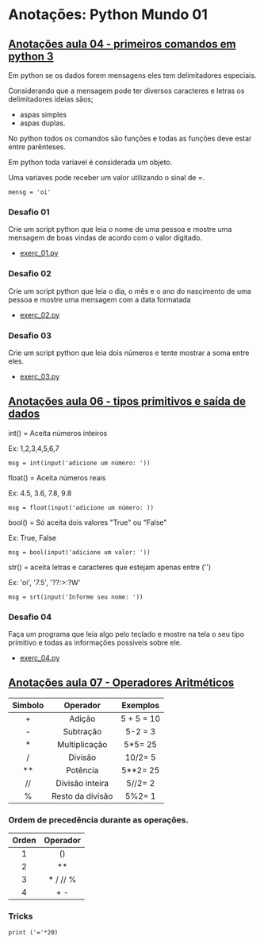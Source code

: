 # Anotações: Python Mundo 01


## [Anotações aula 04 - primeiros comandos em python 3](https://youtu.be/31llNGKWDdo)

Em python se os dados forem mensagens eles tem delimitadores especiais.

Considerando que a mensagem pode ter diversos caracteres e letras os delimitadores ideias sãos;

- aspas simples
- aspas duplas.

No python todos os comandos são funções e todas as funções deve estar entre parênteses.

Em python toda variavel é considerada um objeto.

Uma variaves pode receber um valor utilizando o sinal de =.

    mensg = 'oi'

### Desafio 01

Crie um script python que leia o nome de uma pessoa e mostre uma mensagem de boas vindas de acordo com o valor digitado.

- [exerc_01.py](exerc_01.py)

### Desafio 02

Crie um script python que leia o dia, o mês e o ano do nascimento de uma pessoa e mostre uma mensagem com a data formatada

- [exerc_02.py](exerc_02.py)

### Desafio 03

Crie um script python que leia dois números e tente mostrar a soma entre eles.

- [exerc_03.py](exerc_03.py)

## [Anotações aula 06 - tipos primitivos e saída de dados](https://youtu.be/hdDHg1p3YVc)

int() = Aceita números inteiros

Ex: 1,2,3,4,5,6,7

    msg = int(input('adicione um número: '))

float() = Aceita números reais

Ex: 4.5, 3.6, 7.8, 9.8

    msg = float(input('adicione um número: ))

bool() = Só aceita dois valores "True" ou "False"

Ex: True, False

    msg = bool(input('adicione um valor: '))

str() = aceita letras e caracteres que estejam apenas entre ('')

Ex: 'oi', '7.5', '??:>:?W'

    msg = srt(input('Informe seu nome: '))

### Desafio 04

Faça um programa que leia algo pelo teclado e mostre na tela o seu tipo primitivo e todas as informações possiveis sobre ele.

- [exerc_04.py](exerc_04.py)

## [Anotações aula 07 - Operadores Aritméticos](https://youtu.be/Vw6gLypRKmY)

|Simbolo|Operador| Exemplos |
|:---:|:----:| :-----: |
|+|Adição| 5 + 5 = 10
|-|Subtração| 5-2 = 3
|*|Multiplicação| 5*5= 25
|/|Divisão|10/2= 5
|**|Potência|5**2= 25
|//|Divisão inteira|5//2= 2
|%|Resto da divisão|5%2= 1

### Ordem de precedência durante as operações.

|Orden|Operador
|:---:|:----:|
|1|()
|2|**
|3|* / // %
|4| + -

### Tricks

    print ('='*20)